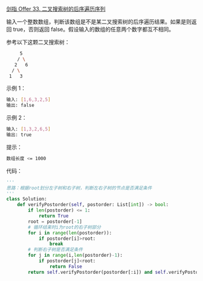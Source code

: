 [剑指 Offer 33. 二叉搜索树的后序遍历序列](https://leetcode-cn.com/problems/er-cha-sou-suo-shu-de-hou-xu-bian-li-xu-lie-lcof/)

输入一个整数数组，判断该数组是不是某二叉搜索树的后序遍历结果。如果是则返回 true，否则返回 false。假设输入的数组的任意两个数字都互不相同。

参考以下这颗二叉搜索树：
```sh
     5
    / \
   2   6
  / \
 1   3
```

示例 1：
```sh
输入: [1,6,3,2,5]
输出: false
```

示例 2：
```sh
输入: [1,3,2,6,5]
输出: true
```

提示：
```sh
数组长度 <= 1000
```

代码：
```python
'''
思路：根据root划分左子树和右子树，判断左右子树的节点是否满足条件
'''
class Solution:
    def verifyPostorder(self, postorder: List[int]) -> bool:
        if len(postorder) <= 1:
            return True
        root = postorder[-1]
        # 循环结束时i为root的右子树部分
        for i in range(len(postorder)):
            if postorder[i]>root:
                break
        # 判断右子树是否满足条件
        for j in range(i,len(postorder)-1):
            if postorder[j]<root:
                return False
        return self.verifyPostorder(postorder[:i]) and self.verifyPostorder(postorder[i:-1])
```

